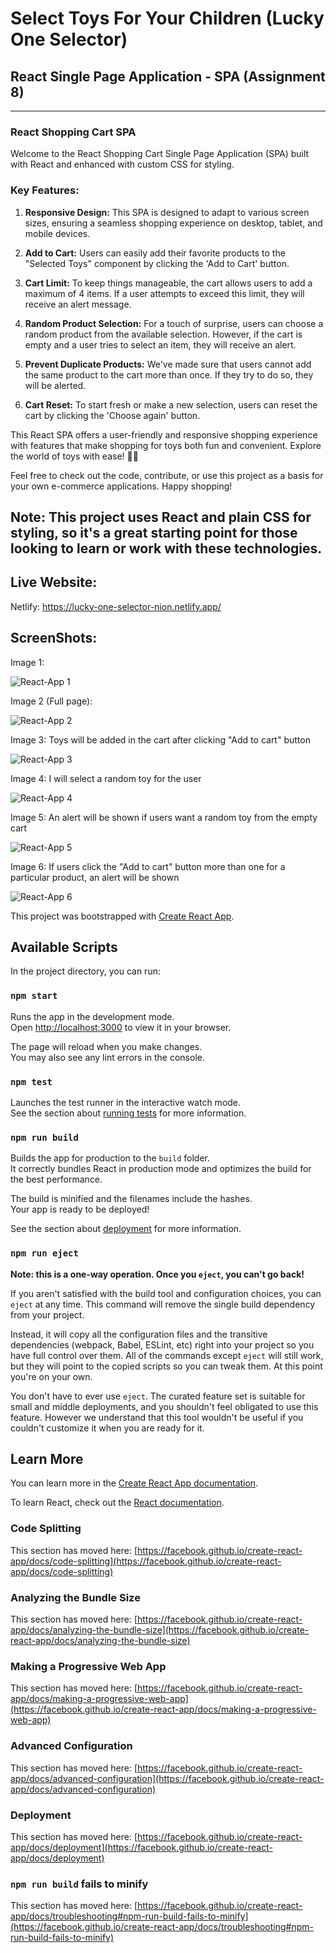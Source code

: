 # Select Toys For Your Children (Lucky One Selector)

## React Single Page Application - SPA (Assignment 8)

---
### React Shopping Cart SPA

Welcome to the React Shopping Cart Single Page Application (SPA) built with React and enhanced with custom CSS for styling.

### Key Features:

1. **Responsive Design:** This SPA is designed to adapt to various screen sizes, ensuring a seamless shopping experience on desktop, tablet, and mobile devices.

2. **Add to Cart:** Users can easily add their favorite products to the "Selected Toys" component by clicking the 'Add to Cart' button.

3. **Cart Limit:** To keep things manageable, the cart allows users to add a maximum of 4 items. If a user attempts to exceed this limit, they will receive an alert message.

4. **Random Product Selection:** For a touch of surprise, users can choose a random product from the available selection. However, if the cart is empty and a user tries to select an item, they will receive an alert.

5. **Prevent Duplicate Products:** We've made sure that users cannot add the same product to the cart more than once. If they try to do so, they will be alerted.

6. **Cart Reset:** To start fresh or make a new selection, users can reset the cart by clicking the 'Choose again' button.

This React SPA offers a user-friendly and responsive shopping experience with features that make shopping for toys both fun and convenient. Explore the world of toys with ease! 🛒🎉

Feel free to check out the code, contribute, or use this project as a basis for your own e-commerce applications. Happy shopping!

**Note:** This project uses React and plain CSS for styling, so it's a great starting point for those looking to learn or work with these technologies.
---

## Live Website:

Netlify: https://lucky-one-selector-nion.netlify.app/ 

## ScreenShots: 

Image 1:

![React-App 1](https://github.com/Nadim-Nion/lucky-one-selector/assets/60613933/495c0196-22cb-42a0-be17-5a4074708493)

Image 2 (Full page):  

![React-App 2](https://github.com/Nadim-Nion/lucky-one-selector/assets/60613933/76c80b9b-1058-4068-887f-8a2bfa253548)

Image 3: Toys will be added in the cart after clicking "Add to cart" button

![React-App 3](https://github.com/Nadim-Nion/lucky-one-selector/assets/60613933/b43cc227-8d50-45f3-af9c-828f4e85aad1)


Image 4: I will select a random toy for the user

![React-App 4](https://github.com/Nadim-Nion/lucky-one-selector/assets/60613933/441e9d08-f81f-47ec-bafb-b4378a67f089)


Image 5: An alert will be shown if users want a random toy from the empty cart

![React-App 5](https://github.com/Nadim-Nion/lucky-one-selector/assets/60613933/05b7d79d-22b9-4d0f-b0e4-f34d79335e98)


Image 6: If users click the "Add to cart" button more than one for a particular product, an alert will be shown

![React-App 6](https://github.com/Nadim-Nion/lucky-one-selector/assets/60613933/5c3d29b2-205f-494a-a547-9fb3e2fc5d2a)



This project was bootstrapped with [Create React App](https://github.com/facebook/create-react-app).

## Available Scripts

In the project directory, you can run:

### `npm start`

Runs the app in the development mode.\
Open [http://localhost:3000](http://localhost:3000) to view it in your browser.

The page will reload when you make changes.\
You may also see any lint errors in the console.

### `npm test`

Launches the test runner in the interactive watch mode.\
See the section about [running tests](https://facebook.github.io/create-react-app/docs/running-tests) for more information.

### `npm run build`

Builds the app for production to the `build` folder.\
It correctly bundles React in production mode and optimizes the build for the best performance.

The build is minified and the filenames include the hashes.\
Your app is ready to be deployed!

See the section about [deployment](https://facebook.github.io/create-react-app/docs/deployment) for more information.

### `npm run eject`

**Note: this is a one-way operation. Once you `eject`, you can't go back!**

If you aren't satisfied with the build tool and configuration choices, you can `eject` at any time. This command will remove the single build dependency from your project.

Instead, it will copy all the configuration files and the transitive dependencies (webpack, Babel, ESLint, etc) right into your project so you have full control over them. All of the commands except `eject` will still work, but they will point to the copied scripts so you can tweak them. At this point you're on your own.

You don't have to ever use `eject`. The curated feature set is suitable for small and middle deployments, and you shouldn't feel obligated to use this feature. However we understand that this tool wouldn't be useful if you couldn't customize it when you are ready for it.

## Learn More

You can learn more in the [Create React App documentation](https://facebook.github.io/create-react-app/docs/getting-started).

To learn React, check out the [React documentation](https://reactjs.org/).

### Code Splitting

This section has moved here: [https://facebook.github.io/create-react-app/docs/code-splitting](https://facebook.github.io/create-react-app/docs/code-splitting)

### Analyzing the Bundle Size

This section has moved here: [https://facebook.github.io/create-react-app/docs/analyzing-the-bundle-size](https://facebook.github.io/create-react-app/docs/analyzing-the-bundle-size)

### Making a Progressive Web App

This section has moved here: [https://facebook.github.io/create-react-app/docs/making-a-progressive-web-app](https://facebook.github.io/create-react-app/docs/making-a-progressive-web-app)

### Advanced Configuration

This section has moved here: [https://facebook.github.io/create-react-app/docs/advanced-configuration](https://facebook.github.io/create-react-app/docs/advanced-configuration)

### Deployment

This section has moved here: [https://facebook.github.io/create-react-app/docs/deployment](https://facebook.github.io/create-react-app/docs/deployment)

### `npm run build` fails to minify

This section has moved here: [https://facebook.github.io/create-react-app/docs/troubleshooting#npm-run-build-fails-to-minify](https://facebook.github.io/create-react-app/docs/troubleshooting#npm-run-build-fails-to-minify)
